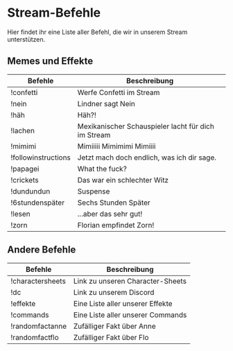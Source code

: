 # Stream-Befehle

Hier findet ihr eine Liste aller Befehl, die wir in unserem Stream unterstützen.

## Memes und Effekte
| Befehle | Beschreibung | 
| ----------- | ----------- | 
| !confetti  | Werfe Confetti im Stream | 
| !nein | Lindner sagt Nein | 
| !häh | Häh?! | 
| !lachen | Mexikanischer Schauspieler lacht für dich im Stream | 
| !mimimi | Mimiiiii Mimimimi Mimiiii | 
| !followinstructions | Jetzt mach doch endlich, was ich dir sage. | 
| !papagei | What the fuck? | 
| !crickets | Das war ein schlechter Witz | 
| !dundundun | Suspense | 
| !6stundenspäter | Sechs Stunden Später | 
| !lesen | ...aber das sehr gut! | 
| !zorn | Florian empfindet Zorn! | 

## Andere Befehle
| Befehle | Beschreibung | 
| ----------- | ----------- | 
| !charactersheets  | Link zu unseren Character-Sheets |  
| !dc  | Link zu unserem Discord | 
| !effekte  | Eine Liste aller unserer Effekte | 
| !commands  | Eine Liste aller unserer Commands | 
| !randomfactanne  | Zufälliger Fakt über Anne | 
| !randomfactflo  | Zufälliger Fakt über Flo | 

